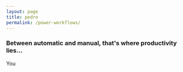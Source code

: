 ```yaml
---
layout: page
title: pedro
permalink: /power-workflows/
---
```


### Between automatic and manual, that's where productivity lies...

You 

